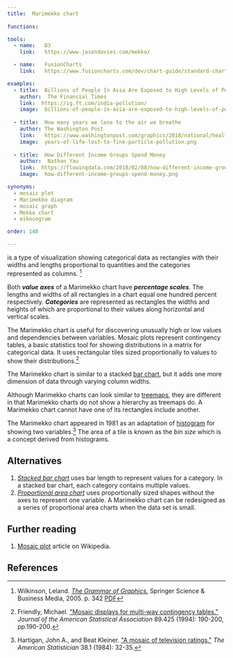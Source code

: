 ```yaml
---
title:  Marimekko chart
  
functions:

tools:
  - name:   D3
    link:   https://www.jasondavies.com/mekko/

  - name:   FusionCharts
    link:   https://www.fusioncharts.com/dev/chart-guide/standard-charts/marimekko-chart

examples:
  - title:  Billions of People In Asia Are Exposed to High Levels of Pollution
    author:  The Financial Times
    link:  https://ig.ft.com/india-pollution/
    image:  billions-of-people-in-asia-are-exposed-to-high-levels-of-pollution.png
    
  - title:  How many years we lose to the air we breathe
    author: The Washington Post
    link:   https://www.washingtonpost.com/graphics/2018/national/health-science/lost-years/?noredirect=on&utm_term=.bd1237ceb18d
    image:  years-of-life-lost-to-fine-particle-pollution.png
    
  - title:  How Different Income Groups Spend Money
    author:  Nathan Yau
    link:  https://flowingdata.com/2018/02/08/how-different-income-groups-spend-money
    image:  how-different-income-groups-spend-money.png

synonyms:
  - mosaic plot
  - Marimekko diagram
  - mosaic graph
  - Mekko chart
  - eikosogram

order: 140

---
```


is a type of visualization showing categorical data as rectangles with their widths and lengths proportional to quantities and the categories represented as columns. [^wilkinson]

<!--more-->
Both ***value axes*** of a Marimekko chart have ***percentage scales***. The lengths and widths of all rectangles in a chart equal one hundred percent respectively. ***Categories*** are represented as rectangles the widths and heights of which are proportional to their values along horizontal and vertical scales. 


The Marimekko chart is useful for discovering unusually high or low values and dependencies between variables. Mosaic plots represent contingency tables, a basic statistics tool for showing distributions in a matrix for categorical data.  It uses rectangular tiles sized proportionally to values to show their distributions.[^friendly] 

The Marimekko chart is similar to a stacked [bar chart](/bar-chart), but it adds one more dimension of data through varying column widths. 

Although Marimekko charts can look similar to [treemaps](/tree-map), they are different in that Marimekko charts do not show a hierarchy as treemaps do. A Marimekko chart cannot have one of its rectangles include another. 


The Marimekko chart appeared in 1981 as an adaptation of [histogram](/histogram) for showing two variables.[^hartigan]
The area of a tile is known as the *bin size* which is a concept derived from histograms.

## Alternatives

1. [*Stacked bar chart*](/bar-chart) uses bar length to represent values for a category. In a stacked bar chart, each category contains multiple values.
2. [*Proportional area chart*](/proportional-area-chart) uses proportionally sized shapes without the axes to represent one variable. A Marimekko chart can be redesigned as a series of proportional area charts when the data set is small.


## Further reading
1. [Mosaic plot](https://en.wikipedia.org/wiki/Mosaic_plot) article on Wikipedia.

## References
[^wilkinson]: Wilkinson, Leland. [*The Grammar of Graphics.*]((https://books.google.com/books?hl=en&lr=&id=_kRX4LoFfGQC)) Springer Science & Business Media, 2005. p. 342 [PDF](https://cds.cern.ch/record/1250322/files/9780387245447_TOC.pdf)
[^friendly]:  Friendly, Michael. ["Mosaic displays for multi-way contingency tables."](https://www.researchgate.net/publication/243765611_Mosaic_Displays_for_Multi-Way_Contingency_Tables) *Journal of the American Statistical Association* 89.425 (1994): 190-200, pp.190-200.
[^hartigan]: Hartigan, John A., and Beat Kleiner. ["A mosaic of television ratings."](https://www.jstor.org/stable/2683556) *The American Statistician* 38.1 (1984): 32-35.



